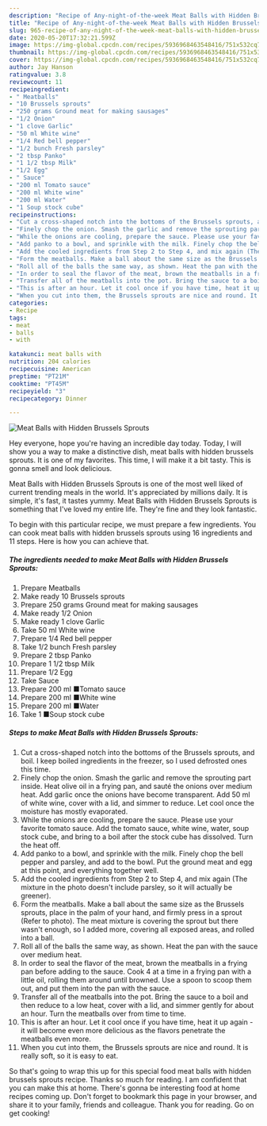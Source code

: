 ```yaml
---
description: "Recipe of Any-night-of-the-week Meat Balls with Hidden Brussels Sprouts"
title: "Recipe of Any-night-of-the-week Meat Balls with Hidden Brussels Sprouts"
slug: 965-recipe-of-any-night-of-the-week-meat-balls-with-hidden-brussels-sprouts
date: 2020-05-20T17:32:21.599Z
image: https://img-global.cpcdn.com/recipes/5936968463548416/751x532cq70/meat-balls-with-hidden-brussels-sprouts-recipe-main-photo.jpg
thumbnail: https://img-global.cpcdn.com/recipes/5936968463548416/751x532cq70/meat-balls-with-hidden-brussels-sprouts-recipe-main-photo.jpg
cover: https://img-global.cpcdn.com/recipes/5936968463548416/751x532cq70/meat-balls-with-hidden-brussels-sprouts-recipe-main-photo.jpg
author: Jay Hanson
ratingvalue: 3.8
reviewcount: 11
recipeingredient:
- " Meatballs"
- "10 Brussels sprouts"
- "250 grams Ground meat for making sausages"
- "1/2 Onion"
- "1 clove Garlic"
- "50 ml White wine"
- "1/4 Red bell pepper"
- "1/2 bunch Fresh parsley"
- "2 tbsp Panko"
- "1 1/2 tbsp Milk"
- "1/2 Egg"
- " Sauce"
- "200 ml Tomato sauce"
- "200 ml White wine"
- "200 ml Water"
- "1 Soup stock cube"
recipeinstructions:
- "Cut a cross-shaped notch into the bottoms of the Brussels sprouts, and boil. I keep boiled ingredients in the freezer, so I used defrosted ones this time."
- "Finely chop the onion. Smash the garlic and remove the sprouting part inside. Heat olive oil in a frying pan, and sauté the onions over medium heat. Add garlic once the onions have become transparent. Add 50 ml of white wine, cover with a lid, and simmer to reduce. Let cool once the moisture has mostly evaporated."
- "While the onions are cooling, prepare the sauce. Please use your favorite tomato sauce. Add the tomato sauce, white wine, water, soup stock cube, and bring to a boil after the stock cube has dissolved. Turn the heat off."
- "Add panko to a bowl, and sprinkle with the milk. Finely chop the bell pepper and parsley, and add to the bowl. Put the ground meat and egg at this point, and everything together well."
- "Add the cooled ingredients from Step 2 to Step 4, and mix again (The mixture in the photo doesn&#39;t include parsley, so it will actually be greener)."
- "Form the meatballs. Make a ball about the same size as the Brussels sprouts, place in the palm of your hand, and firmly press in a sprout (Refer to photo). The meat mixture is covering the sprout but there wasn&#39;t enough, so I added more, covering all exposed areas, and rolled into a ball."
- "Roll all of the balls the same way, as shown. Heat the pan with the sauce over medium heat."
- "In order to seal the flavor of the meat, brown the meatballs in a frying pan before adding to the sauce. Cook 4 at a time in a frying pan with a little oil, rolling them around until browned. Use a spoon to scoop them out, and put them into the pan with the sauce."
- "Transfer all of the meatballs into the pot. Bring the sauce to a boil and then reduce to a low heat, cover with a lid, and simmer gently for about an hour. Turn the meatballs over from time to time."
- "This is after an hour. Let it cool once if you have time, heat it up again - it will become even more delicious as the flavors penetrate the meatballs even more."
- "When you cut into them, the Brussels sprouts are nice and round. It is really soft, so it is easy to eat."
categories:
- Recipe
tags:
- meat
- balls
- with

katakunci: meat balls with 
nutrition: 204 calories
recipecuisine: American
preptime: "PT21M"
cooktime: "PT45M"
recipeyield: "3"
recipecategory: Dinner

---
```



![Meat Balls with Hidden Brussels Sprouts](https://img-global.cpcdn.com/recipes/5936968463548416/751x532cq70/meat-balls-with-hidden-brussels-sprouts-recipe-main-photo.jpg)

Hey everyone, hope you're having an incredible day today. Today, I will show you a way to make a distinctive dish, meat balls with hidden brussels sprouts. It is one of my favorites. This time, I will make it a bit tasty. This is gonna smell and look delicious.

Meat Balls with Hidden Brussels Sprouts is one of the most well liked of current trending meals in the world. It's appreciated by millions daily. It is simple, it's fast, it tastes yummy. Meat Balls with Hidden Brussels Sprouts is something that I've loved my entire life. They're fine and they look fantastic.




To begin with this particular recipe, we must prepare a few ingredients. You can cook meat balls with hidden brussels sprouts using 16 ingredients and 11 steps. Here is how you can achieve that.

<!--inarticleads1-->

##### The ingredients needed to make Meat Balls with Hidden Brussels Sprouts:

1. Prepare  Meatballs
1. Make ready 10 Brussels sprouts
1. Prepare 250 grams Ground meat for making sausages
1. Make ready 1/2 Onion
1. Make ready 1 clove Garlic
1. Take 50 ml White wine
1. Prepare 1/4 Red bell pepper
1. Take 1/2 bunch Fresh parsley
1. Prepare 2 tbsp Panko
1. Prepare 1 1/2 tbsp Milk
1. Prepare 1/2 Egg
1. Take  Sauce
1. Prepare 200 ml ■Tomato sauce
1. Prepare 200 ml ■White wine
1. Prepare 200 ml ■Water
1. Take 1 ■Soup stock cube




<!--inarticleads2-->

##### Steps to make Meat Balls with Hidden Brussels Sprouts:

1. Cut a cross-shaped notch into the bottoms of the Brussels sprouts, and boil. I keep boiled ingredients in the freezer, so I used defrosted ones this time.
1. Finely chop the onion. Smash the garlic and remove the sprouting part inside. Heat olive oil in a frying pan, and sauté the onions over medium heat. Add garlic once the onions have become transparent. Add 50 ml of white wine, cover with a lid, and simmer to reduce. Let cool once the moisture has mostly evaporated.
1. While the onions are cooling, prepare the sauce. Please use your favorite tomato sauce. Add the tomato sauce, white wine, water, soup stock cube, and bring to a boil after the stock cube has dissolved. Turn the heat off.
1. Add panko to a bowl, and sprinkle with the milk. Finely chop the bell pepper and parsley, and add to the bowl. Put the ground meat and egg at this point, and everything together well.
1. Add the cooled ingredients from Step 2 to Step 4, and mix again (The mixture in the photo doesn&#39;t include parsley, so it will actually be greener).
1. Form the meatballs. Make a ball about the same size as the Brussels sprouts, place in the palm of your hand, and firmly press in a sprout (Refer to photo). The meat mixture is covering the sprout but there wasn&#39;t enough, so I added more, covering all exposed areas, and rolled into a ball.
1. Roll all of the balls the same way, as shown. Heat the pan with the sauce over medium heat.
1. In order to seal the flavor of the meat, brown the meatballs in a frying pan before adding to the sauce. Cook 4 at a time in a frying pan with a little oil, rolling them around until browned. Use a spoon to scoop them out, and put them into the pan with the sauce.
1. Transfer all of the meatballs into the pot. Bring the sauce to a boil and then reduce to a low heat, cover with a lid, and simmer gently for about an hour. Turn the meatballs over from time to time.
1. This is after an hour. Let it cool once if you have time, heat it up again - it will become even more delicious as the flavors penetrate the meatballs even more.
1. When you cut into them, the Brussels sprouts are nice and round. It is really soft, so it is easy to eat.




So that's going to wrap this up for this special food meat balls with hidden brussels sprouts recipe. Thanks so much for reading. I am confident that you can make this at home. There's gonna be interesting food at home recipes coming up. Don't forget to bookmark this page in your browser, and share it to your family, friends and colleague. Thank you for reading. Go on get cooking!
